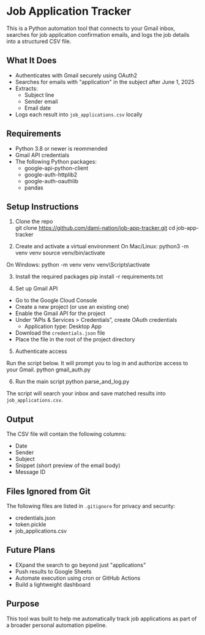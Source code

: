 # Job Application Tracker

This is a Python automation tool that connects to your Gmail inbox, searches for job application confirmation emails, and logs the job details into a structured CSV file.

## What It Does

- Authenticates with Gmail securely using OAuth2
- Searches for emails with "application" in the subject after June 1, 2025
- Extracts:
  - Subject line
  - Sender email
  - Email date
- Logs each result into `job_applications.csv` locally

## Requirements

- Python 3.8 or newer is reommended
- Gmail API credentials
- The following Python packages:
  - google-api-python-client
  - google-auth-httplib2
  - google-auth-oauthlib
  - pandas

## Setup Instructions

1. Clone the repo  
   git clone https://github.com/dami-nation/job-app-tracker.git
   cd job-app-tracker

2. Create and activate a virtual environment
On Mac/Linux:
   python3 -m venv venv
   source venv/bin/activate

On Windows:
   python -m venv venv
   venv\Scripts\activate

3. Install the required packages
   pip install -r requirements.txt

4. Set up Gmail API

- Go to the Google Cloud Console
- Create a new project (or use an existing one)
- Enable the Gmail API for the project
- Under “APIs & Services > Credentials”, create OAuth credentials
  - Application type: Desktop App
- Download the `credentials.json` file
- Place the file in the root of the project directory

5. Authenticate access

Run the script below. It will prompt you to log in and authorize access to your Gmail.
python gmail_auth.py

6. Run the main script
   python parse_and_log.py

The script will search your inbox and save matched results into `job_applications.csv`.

## Output

The CSV file will contain the following columns:

- Date
- Sender
- Subject
- Snippet (short preview of the email body)
- Message ID

## Files Ignored from Git

The following files are listed in `.gitignore` for privacy and security:

- credentials.json
- token.pickle
- job_applications.csv

## Future Plans

- EXpand the search to go beyond just "applications"
- Push results to Google Sheets
- Automate execution using cron or GitHub Actions
- Build a lightweight dashboard

## Purpose

This tool was built to help me automatically track job applications as part of a broader personal automation pipeline.
